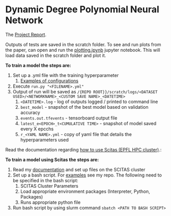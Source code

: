 # Dynamic Degree Polynomial Neural Network

The [Project Report](/paper/Dynamic_Poly_NN.pdf).

Outputs of tests are saved in the scratch folder.
To see and run plots from the paper, can open and run the [plotting.ipynb](/plotting.ipynb) jupyter notebook. 
This will load data saved in the scratch folder and plot it. 

**To train a model the steps are:**

1) Set up a .yml file with the training hyperparameter
   1) [Examples of configurations](/configs/)
2) Execute `run.py "<FILENAME>.yml"`
3) Output of run will be saved as `/{REPO ROOT}}/scratch/logs/<DATASET USED>/<NETWORKNAME>_<CUSTOM SAVE NAME>_<DATETIME>`
   1) `<DATETIME>.log` - log of outputs logged / printed to command line
   2) `best_model` - snapshot of the best model based on validation accuracy
   3) `events.out.tfevents` - tensorboard output file
   4) `latest_e<EPOCH>_t<CUMULATIVE TIME>` - snapshot of model saved every X epcchs
   5) `r_<YAML NAME>.yml` - copy of yaml file that details the hyperparameters used

Read the documentation regarding [how to use Scitas (EPFL HPC cluster)](/scitas_guide.rst).:

**To train a model using Scitas the steps are:**
1) Read my [documentation](/scitas_guide.rst) and set up files on the SCITAS cluster
2) Set up a bash script. For [examples](slurm_launch) see my repo. The following need to be specified in the bash script:
   1) SCITAS Cluster Parameters
   2) Load appropriate environment packages (Interpreter, Python, Packages)
   3) Runs appropriate python file
4) Run bash script by using slurm command `sbatch <PATH TO BASH SCRIPT>`
